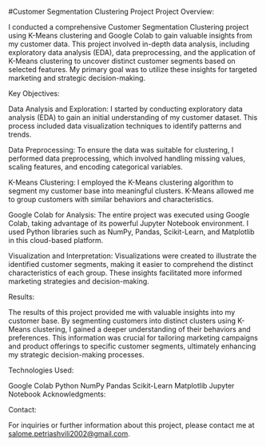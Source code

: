 #Customer Segmentation Clustering Project
Project Overview:

I conducted a comprehensive Customer Segmentation Clustering project using K-Means clustering and Google Colab to gain valuable insights from my customer data. This project involved in-depth data analysis, including exploratory data analysis (EDA), data preprocessing, and the application of K-Means clustering to uncover distinct customer segments based on selected features. My primary goal was to utilize these insights for targeted marketing and strategic decision-making.

Key Objectives:

Data Analysis and Exploration: I started by conducting exploratory data analysis (EDA) to gain an initial understanding of my customer dataset. This process included data visualization techniques to identify patterns and trends.

Data Preprocessing: To ensure the data was suitable for clustering, I performed data preprocessing, which involved handling missing values, scaling features, and encoding categorical variables.

K-Means Clustering: I employed the K-Means clustering algorithm to segment my customer base into meaningful clusters. K-Means allowed me to group customers with similar behaviors and characteristics.

Google Colab for Analysis: The entire project was executed using Google Colab, taking advantage of its powerful Jupyter Notebook environment. I used Python libraries such as NumPy, Pandas, Scikit-Learn, and Matplotlib in this cloud-based platform.

Visualization and Interpretation: Visualizations were created to illustrate the identified customer segments, making it easier to comprehend the distinct characteristics of each group. These insights facilitated more informed marketing strategies and decision-making.

Results:

The results of this project provided me with valuable insights into my customer base. By segmenting customers into distinct clusters using K-Means clustering, I gained a deeper understanding of their behaviors and preferences. This information was crucial for tailoring marketing campaigns and product offerings to specific customer segments, ultimately enhancing my strategic decision-making processes.

Technologies Used:

Google Colab
Python
NumPy
Pandas
Scikit-Learn
Matplotlib
Jupyter Notebook
Acknowledgments:

Contact:

For inquiries or further information about this project, please contact me at salome.petriashvili2002@gmail.com.
